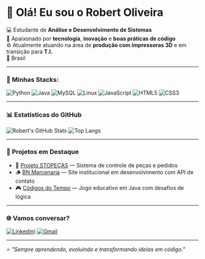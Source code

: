 # 👋 Olá! Eu sou o Robert Oliveira  

💻 Estudante de **Análise e Desenvolvimento de Sistemas**  
🚀 Apaixonado por **tecnologia**, **inovação** e **boas práticas de código**  
⚙️ Atualmente atuando na área de **produção com impressoras 3D** e em transição para **T.I.**  
📍 Brasil  

---

### 🧠 Minhas Stacks:
![Python](https://img.shields.io/badge/Python-3776AB?style=for-the-badge&logo=python&logoColor=white)
![Java](https://img.shields.io/badge/Java-ED8B00?style=for-the-badge&logo=openjdk&logoColor=white)
![MySQL](https://img.shields.io/badge/MySQL-4479A1?style=for-the-badge&logo=mysql&logoColor=white)
![Linux](https://img.shields.io/badge/Linux-FCC624?style=for-the-badge&logo=linux&logoColor=black)
![JavaScript](https://img.shields.io/badge/JavaScript-F7DF1E?style=for-the-badge&logo=javascript&logoColor=black)
![HTML5](https://img.shields.io/badge/HTML5-E34F26?style=for-the-badge&logo=html5&logoColor=white)
![CSS3](https://img.shields.io/badge/CSS3-1572B6?style=for-the-badge&logo=css3&logoColor=white)

---

### 📊 Estatísticas do GitHub
![Robert's GitHub Stats](https://github-readme-stats.vercel.app/api?username=RobertOliveira&show_icons=true&theme=tokyonight)
![Top Langs](https://github-readme-stats.vercel.app/api/top-langs/?username=RobertOliveira&layout=compact&theme=tokyonight)

---

### 🧩 Projetos em Destaque
- 🧱 [Projeto STOPEÇAS](#) — Sistema de controle de peças e pedidos  
- 🪵 [BN Marcenaria](#) — Site institucional em desenvolvimento com API de contato  
- 🎮 [Códigos do Tempo](#) — Jogo educativo em Java com desafios de lógica  

---

### 🌐 Vamos conversar?
[![Linkedin](https://img.shields.io/badge/LinkedIn-0077B5?style=for-the-badge&logo=linkedin&logoColor=white)](https://www.linkedin.com/in/robert-oliveira-a7389532a/))
[![Gmail](https://img.shields.io/badge/Gmail-EA4335?style=for-the-badge&logo=gmail&logoColor=white)](mailto:robinho_root@hotmail.com)

---

⭐ *"Sempre aprendendo, evoluindo e transformando ideias em código."*
